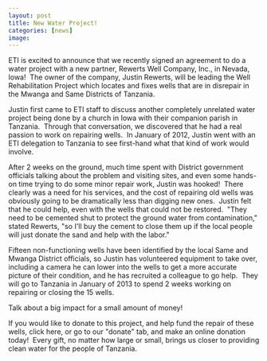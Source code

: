 ```yaml
---
layout: post
title: New Water Project!
categories: [news]
image:
---
```

ETI is excited to announce that we recently signed an agreement to do a water project with a new partner, Rewerts Well Company, Inc., in Nevada, Iowa!  The owner of the company, Justin Rewerts, will be leading the Well Rehabilitation Project which locates and fixes wells that are in disrepair in the Mwanga and Same Districts of Tanzania.

Justin first came to ETI staff to discuss another completely unrelated water project being done by a church in Iowa with their companion parish in Tanzania.  Through that conversation, we discovered that he had a real passion to work on repairing wells.  In January of 2012, Justin went with an ETI delegation to Tanzania to see first-hand what that kind of work would involve.

After 2 weeks on the ground, much time spent with District government officials talking about the problem and visiting sites, and even some hands-on time trying to do some minor repair work, Justin was hooked!  There clearly was a need for his services, and the cost of repairing old wells was obviously going to be dramatically less than digging new ones.  Justin felt that he could help, even with the wells that could not be restored.  "They need to be cemented shut to protect the ground water from contamination," stated Rewerts, "so I'll buy the cement to close them up if the local people will just donate the sand and help with the labor."

Fifteen non-functioning wells have been identified by the local Same and Mwanga District officials, so Justin has volunteered equipment to take over, including a camera he can lower into the wells to get a more accurate picture of their condition, and he has recruited a colleague to go help.  They will go to Tanzania in January of 2013 to spend 2 weeks working on repairing or closing the 15 wells.

Talk about a big impact for a small amount of money!

If you would like to donate to this project, and help fund the repair of these wells, click here, or go to our "donate" tab, and make an online donation today!  Every gift, no matter how large or small, brings us closer to providing clean water for the people of Tanzania.
